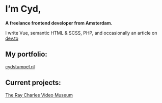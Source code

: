 # I’m Cyd,

**A freelance frontend developer from Amsterdam.**

I write Vue, semantic HTML & SCSS, PHP, and occasionally an article on [dev.to](https://dev.to/cydstumpel)

## My portfolio:
[cydstumpel.nl](https://cydstumpel.nl/)

## Current projects:
[The Ray Charles Video Museum](https://raycharles.cydstumpel.nl/)
